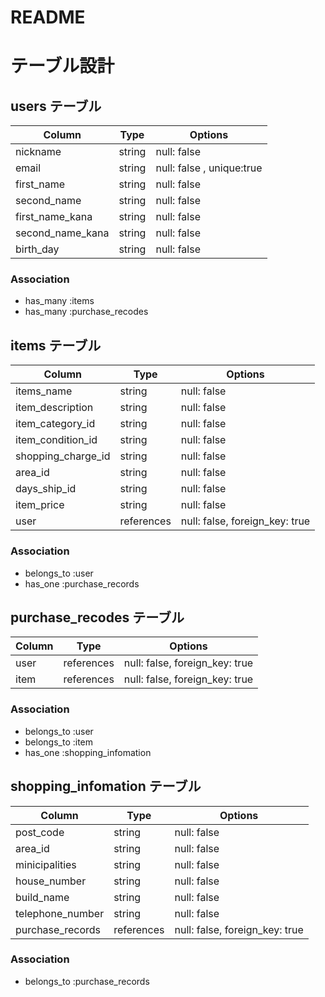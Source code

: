 # README

# テーブル設計

## users テーブル

| Column             | Type   | Options     |
| ------------------ | ------ | ----------- |
| nickname           | string | null: false |
| email              | string | null: false , unique:true|
| first_name         | string | null: false |
| second_name        | string | null: false |
| first_name_kana    | string | null: false |
| second_name_kana   | string | null: false |
| birth_day          | string | null: false |

### Association

- has_many :items
- has_many :purchase_recodes

## items テーブル

| Column               | Type   | Options     |
| -------------------- | ------ | ----------- |
| items_name           | string | null: false |
| item_description     | string | null: false |
| item_category_id     | string | null: false |
| item_condition_id    | string | null: false |
| shopping_charge_id   | string | null: false |
| area_id              | string | null: false |
| days_ship_id         | string | null: false |
| item_price           | string | null: false |
| user                 | references | null: false, foreign_key: true|

### Association

- belongs_to :user
- has_one :purchase_records

## purchase_recodes テーブル

| Column | Type       | Options                        |
| ------ | ---------- | ------------------------------ |
| user   | references | null: false, foreign_key: true |
| item   | references | null: false, foreign_key: true |

### Association

- belongs_to :user
- belongs_to :item
- has_one :shopping_infomation

## shopping_infomation テーブル

| Column               | Type   | Options     |
| -------------------- | ------ | ----------- |
| post_code            | string | null: false |
| area_id              | string | null: false |
| minicipalities       | string | null: false |
| house_number         | string | null: false |
| build_name           | string | null: false |
| telephone_number     | string | null: false |
| purchase_records     | references | null: false, foreign_key: true|

### Association

- belongs_to :purchase_records
